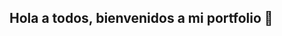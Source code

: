 ## Hola a todos, bienvenidos a mi portfolio 👋

<!--
**madnessproductions/MadnessProductions** is a ✨ _special_ ✨ repository because its `README.md` (this file) appears on your GitHub profile.

Here are some ideas to get you started:

- 🔭 I’m currently working on Social media
- 🌱 I’m currently learning how to impulse and grow bussines
- 👯 I’m looking to collaborate on any bussines that requires me
- 🤔 I’m looking for help with getting experence
- 📫 How to reach me: @markus_madness marcmarinmartinez99@gmal.com
- ⚡ Fun fact: I love motorsports
-->
